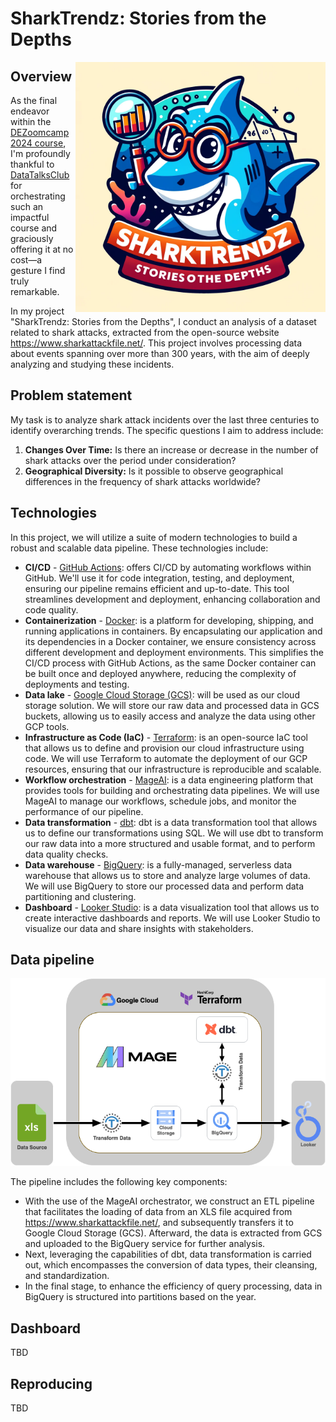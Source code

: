 # SharkTrendz: Stories from the Depths
<img style="float: right;" width="400px" src="assets/logo.png" />

## Overview
As the final endeavor within the  [DEZoomcamp 2024 course](https://github.com/DataTalksClub/data-engineering-zoomcamp/tree/main), I'm profoundly thankful to [DataTalksClub](https://github.com/DataTalksClub) for orchestrating such an impactful course and graciously offering it at no cost—a gesture I find truly remarkable. 

In my project "SharkTrendz: Stories from the Depths", I conduct an analysis of a dataset related to shark attacks, extracted from the open-source website https://www.sharkattackfile.net/. This project involves processing data about events spanning over more than 300 years, with the aim of deeply analyzing and studying these incidents.

## Problem statement
My task is to analyze shark attack incidents over the last three centuries to identify overarching trends. The specific questions I aim to address include:
1. **Changes Over Time:** Is there an increase or decrease in the number of shark attacks over the period under consideration?
2. **Geographical Diversity:** Is it possible to observe geographical differences in the frequency of shark attacks worldwide?

## Technologies
In this project, we will utilize a suite of modern technologies to build a robust and scalable data pipeline. These technologies include:
- **CI/CD** - [GitHub Actions](https://github.com/features/actions): offers CI/CD by automating workflows within GitHub. We'll use it for code integration, testing, and deployment, ensuring our pipeline remains efficient and up-to-date. This tool streamlines development and deployment, enhancing collaboration and code quality.
- **Containerization** - [Docker](https://www.docker.com/): is a platform for developing, shipping, and running applications in containers. By encapsulating our application and its dependencies in a Docker container, we ensure consistency across different development and deployment environments. This simplifies the CI/CD process with GitHub Actions, as the same Docker container can be built once and deployed anywhere, reducing the complexity of deployments and testing.
- **Data lake** - [Google Cloud Storage (GCS)](https://cloud.google.com/storage): will be used as our cloud storage solution. We will store our raw data and processed data in GCS buckets, allowing us to easily access and analyze the data using other GCP tools.
- **Infrastructure as Code (IaC)** - [Terraform](https://www.terraform.io): is an open-source IaC tool that allows us to define and provision our cloud infrastructure using code. We will use Terraform to automate the deployment of our GCP resources, ensuring that our infrastructure is reproducible and scalable.
- **Workflow orchestration** - [MageAI](https://www.mage.ai): is a data engineering platform that provides tools for building and orchestrating data pipelines. We will use MageAI to manage our workflows, schedule jobs, and monitor the performance of our pipeline.
- **Data transformation** - [dbt](https://www.getdbt.com): dbt is a data transformation tool that allows us to define our transformations using SQL. We will use dbt to transform our raw data into a more structured and usable format, and to perform data quality checks.
- **Data warehouse** - [BigQuery](https://cloud.google.com/bigquery): is a fully-managed, serverless data warehouse that allows us to store and analyze large volumes of data. We will use BigQuery to store our processed data and perform data partitioning and clustering.
- **Dashboard** - [Looker Studio](https://lookerstudio.google.com): is a data visualization tool that allows us to create interactive dashboards and reports. We will use Looker Studio to visualize our data and share insights with stakeholders.

## Data pipeline

![image](assets/pipeline_flow.png "Pipeline Flow")

The pipeline includes the following key components:
- With the use of the MageAI orchestrator, we construct an ETL pipeline that facilitates the loading of data from an XLS file acquired from https://www.sharkattackfile.net/, and subsequently transfers it to Google Cloud Storage (GCS). Afterward, the data is extracted from GCS and uploaded to the BigQuery service for further analysis.
- Next, leveraging the capabilities of dbt, data transformation is carried out, which encompasses the conversion of data types, their cleansing, and standardization.
- In the final stage, to enhance the efficiency of query processing, data in BigQuery is structured into partitions based on the year.

## Dashboard
TBD

## Reproducing
TBD